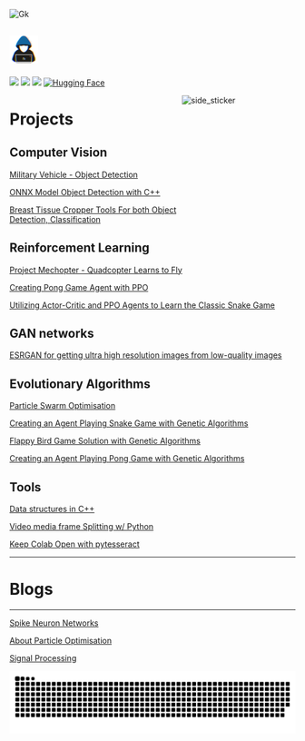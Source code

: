 
![Gk](https://github.com/RsGoksel/RsGoksel/assets/80707238/cce0d824-79d0-407e-8bfc-3bff8d04b205)


## <picture><img src = "https://github.com/RsGoksel/RsGoksel/blob/main/Assets/H.gif" width = 50px></picture> 
<a href="https://www.linkedin.com/in/kadir-goksel-3132b9195/"><img src="https://img.shields.io/badge/linkedin-%230077B5.svg?&style=for-the-badge&logo=linkedin&logoColor=white" height=25></a> 
<a href="https://medium.com/@goksselgunduz"><img src="https://img.shields.io/badge/medium-%2312100E.svg?&style=for-the-badge&logo=medium&logoColor=white" height=25></a> 
<a href="https://github.com/RsGoksel/RsGoksel/files/13858988/__Resume_KGGpdf.pdf"><img src="https://img.shields.io/badge/Download-Resume\CV-blue" height=25></a> 
[![Hugging Face](https://img.shields.io/badge/Hugging%20Face-Orange?style=for-the-badge&logo=huggingface&logoColor=white&color=ffA500)](https://huggingface.co/RsGoksel)


</p>
<img align="right" width=200px height=200px alt="side_sticker" src="https://media.giphy.com/media/TEnXkcsHrP4YedChhA/giphy.gif" />

# Projects 

## Computer Vision 
[Military Vehicle - Object Detection](https://github.com/RsGoksel/Military-Vehicles-Detection/tree/master) <p>
[ONNX Model Object Detection with C++](https://github.com/RsGoksel/Cpp-Object-Detection-Yolov5-OpenCV) <p>
[Breast Tissue Cropper Tools For both Object Detection, Classification](https://github.com/RsGoksel/Breast-Tissue-Cropper-Tools) <p>

## Reinforcement Learning 
[Project Mechopter - Quadcopter Learns to Fly](https://github.com/RsGoksel/Mechopter) <p>
[Creating Pong Game Agent with PPO](https://github.com/RsGoksel/PPO_Optimization_PongGame) <p>
[Utilizing Actor-Critic and PPO Agents to Learn the Classic Snake Game](https://github.com/RsGoksel/Snake-Game_PPO-Solution) <p>
   
## GAN networks 
[ESRGAN for getting ultra high resolution images from low-quality images](https://github.com/RsGoksel/G_ESRGAN) <p>
   
## Evolutionary Algorithms 
[Particle Swarm Optimisation](https://github.com/RsGoksel/Partical-Swarm-Optimisation-Examples) <p>
[Creating an Agent Playing Snake Game with Genetic Algorithms](https://github.com/RsGoksel/Genetic-Algorithm-Solutions/tree/main/Game_Solutions/SnakeGame_Genetic) <p>
[Flappy Bird Game Solution with Genetic Algorithms](https://github.com/RsGoksel/Genetic-Algorithms-Solutions/tree/main/Game_Solutions/FlappyBird_Genetic) <p>
[Creating an Agent Playing Pong Game with Genetic Algorithms](https://github.com/RsGoksel/Genetic-Algorithm-Solutions/tree/main/Game_Solutions/PongGame_Genetic) <p>
 

## Tools 
[Data structures in C++](https://github.com/RsGoksel/Data-Structures-Cpp) <p>
[Video media frame Splitting w/ Python](https://github.com/RsGoksel/VideoSplit-And-Get-Frames-From-It) <p>
[Keep Colab Open with pytesseract](https://github.com/RsGoksel/Keep_Colab_Open) <p>
____________________________________________________________________________________________________________

# Blogs 
___________________________

[Spike Neuron Networks](https://medium.com/p/b073370ba1aa) <p>
[About Particle Optimisation](https://medium.com/@goksselgunduz/particle-swarm-optimization-d480b076bd89) <p>
[Signal Processing](https://medium.com/@goksselgunduz/fundamental-terms-of-signal-processing-2826a1b5543d) <p>
  

<div align="center">
  <a href="">
    <img src="https://github.com/RsGoksel/RsGoksel/blob/main/Assets/snake.svg" alt="snake">
  </a>
</div>

